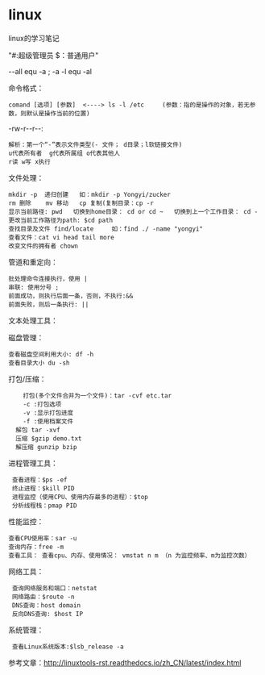 # linux
linux的学习笔记

 "#:超级管理员   $：普通用户"

--all  equ  -a   ;  -a -l  equ -al

命令格式：

    comand [选项] [参数]  <----> ls -l /etc     (参数：指的是操作的对象，若无参数，则默认是操作当前的位置)

-rw-r--r--:

    解析：第一个“-”表示文件类型(- 文件； d目录；l软链接文件)
    u代表所有者  g代表所属组 o代表其他人
    r读 w写 x执行
        
文件处理：

    mkdir -p  递归创建   如：mkdir -p Yongyi/zucker
    rm 删除    mv 移动   cp 复制(复制目录：cp -r 
    显示当前路径: pwd   切换到home目录： cd or cd ~   切换到上一个工作目录： cd -    更改当前工作路径为path: $cd path
    查找目录及文件 find/locate     如：find ./ -name "yongyi"
    查看文件：cat vi head tail more
    改变文件的拥有者 chown
    
管道和重定向：

    批处理命令连接执行，使用 |
    串联: 使用分号 ;
    前面成功，则执行后面一条，否则，不执行:&&
    前面失败，则后一条执行: ||
    
文本处理工具：

磁盘管理：

    查看磁盘空间利用大小: df -h
    查看目录大小 du -sh
  
  
打包/压缩：
   
        打包(多个文件合并为一个文件)：tar -cvf etc.tar 
        -c :打包选项
        -v :显示打包进度
        -f :使用档案文件
      解包 tar -xvf 
      压缩 $gzip demo.txt 
      解压缩 gunzip bzip
      
进程管理工具：

     查看进程：$ps -ef
     终止进程：$kill PID
     进程监控（使用CPU、使用内存最多的进程）：$top
     分析线程栈：pmap PID
  
性能监控：

    查看CPU使用率：sar -u  
    查询内存：free -m
    查看工具： 查看cpu、内存、使用情况： vmstat n m （n 为监控频率、m为监控次数）
  
网络工具：

     查询网络服务和端口：netstat
     网络路由：$route -n
     DNS查询：host domain
     反向DNS查询: $host IP

系统管理：

     查看Linux系统版本:$lsb_release -a

参考文章：http://linuxtools-rst.readthedocs.io/zh_CN/latest/index.html

